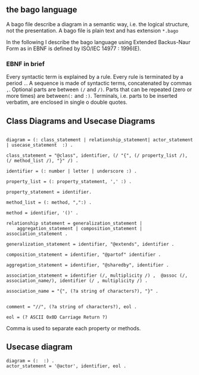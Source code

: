 ## the bago language

A bago file describe a diagram in a semantic way, i.e. the logical structure,
not the presentation. A bago file is plain text and has extension `*.bago`

In the following I describe the bago language using Extended Backus-Naur Form
as in EBNF is defined by ISO/IEC 14977 : 1996(E).

### EBNF in brief

Every syntactic term is explained by a rule. Every rule is terminated by a
period `.`. A sequence is made of syntactic terms, concatenated by commas `,`.
Optional parts are between `(/` and `/)`. Parts that can
be repeated (zero or more times) are between`(:` and `:)`. Terminals, i.e.
parts to be inserted verbatim, are enclosed in single o double quotes.


## Class Diagrams and Usecase Diagrams

~~~

diagram = (: class_statement | relationship_statement| actor_statement | usecase_statement  :) .

class_statement = "@class", identifier, (/ "{", (/ property_list /), (/ method_list /), "}" /) .

identifier = (: number | letter | underscore :) .

property_list = (: property_statement, ',' :) .

property_statement = identifier.

method_list = (: method, ",":) .

method = identifier, '()' .

relationship statement = generalization_statement |
    aggregation_statement | composition_statement |  association_statement .

generalization_statement = identifier, "@extends", identifier .

composition_statement = identifier, "@partof" identifier .

aggregation_statement = identifier, "@sharedby", identifier .

association_statement = identifier (/, multiplicity /) ,  @assoc (/, association_name/), identifier (/ , multiplicity /) .

association_name = "{", (?a string of characters?), "}" .


comment = "//", (?a string of characters?), eol .

eol = (? ASCII 0x0D Carriage Return ?)

~~~

Comma is used to separate each property or methods.


## Usecase diagram
~~~
diagram = (:  :) .
actor_statement = '@actor', identifier, eol .
